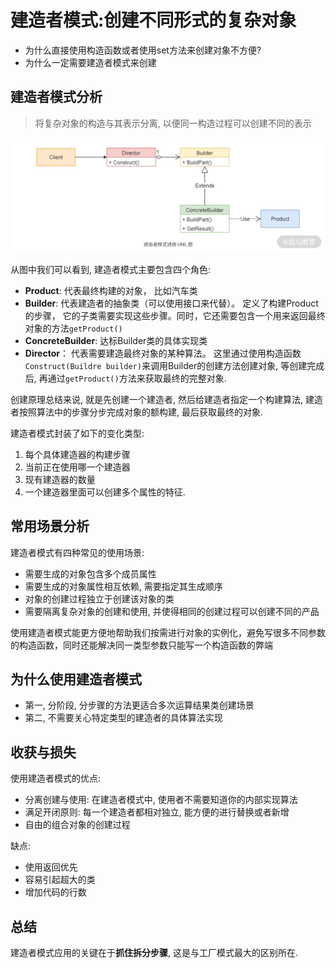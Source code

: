 # 建造者模式:创建不同形式的复杂对象

- 为什么直接使用构造函数或者使用set方法来创建对象不方便?
- 为什么一定需要建造者模式来创建

## 建造者模式分析

> 将复杂对象的构造与其表示分离, 以便同一构造过程可以创建不同的表示

![](./image/Cgp9HWCaW2OAYlzHAADXaDdFHb8485.png)

从图中我们可以看到, 建造者模式主要包含四个角色:

- **Product**: 代表最终构建的对象， 比如汽车类
- **Builder**: 代表建造者的抽象类（可以使用接口来代替）。 定义了构建Product的步骤， 它的子类需要实现这些步骤。同时，它还需要包含一个用来返回最终对象的方法`getProduct()`
- **ConcreteBuilder**: 达标Builder类的具体实现类
- **Director**： 代表需要建造最终对象的某种算法。 这里通过使用构造函数`Construct(Buildre builder)`来调用Builder的创建方法创建对象, 等创建完成后, 再通过`getProduct()`方法来获取最终的完整对象.

创建原理总结来说, 就是先创建一个建造者, 然后给建造者指定一个构建算法, 建造者按照算法中的步骤分步完成对象的额构建, 最后获取最终的对象.

建造者模式封装了如下的变化类型:

1. 每个具体建造器的构建步骤
2. 当前正在使用哪一个建造器
3. 现有建造器的数量
4. 一个建造器里面可以创建多个属性的特征.

## 常用场景分析

建造者模式有四种常见的使用场景:

- 需要生成的对象包含多个成员属性
- 需要生成的对象属性相互依赖, 需要指定其生成顺序
- 对象的创建过程独立于创建该对象的类
- 需要隔离复杂对象的创建和使用, 并使得相同的创建过程可以创建不同的产品

使用建造者模式能更方便地帮助我们按需进行对象的实例化，避免写很多不同参数的构造函数，同时还能解决同一类型参数只能写一个构造函数的弊端

## 为什么使用建造者模式

- 第一, 分阶段, 分步骤的方法更适合多次运算结果类创建场景
- 第二, 不需要关心特定类型的建造者的具体算法实现

## 收获与损失

使用建造者模式的优点:

- 分离创建与使用: 在建造者模式中, 使用者不需要知道你的内部实现算法
- 满足开闭原则: 每一个建造者都相对独立, 能方便的进行替换或者新增
- 自由的组合对象的创建过程

缺点:

- 使用返回优先
- 容易引起超大的类
- 增加代码的行数

## 总结

建造者模式应用的关键在于**抓住拆分步骤**, 这是与工厂模式最大的区别所在. 

